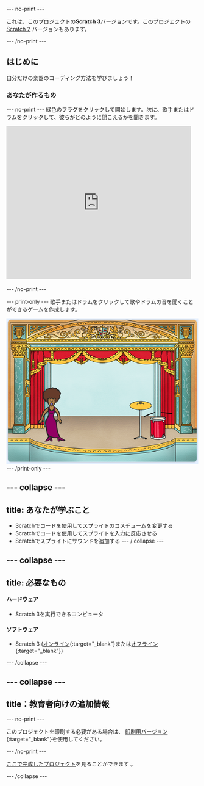 \--- no-print \---

これは、このプロジェクトの**Scratch 3**バージョンです。このプロジェクトの[ Scratch 2](https://projects.raspberrypi.org/en/projects/rock-band-scratch2) バージョンもあります。

\--- /no-print \---

## はじめに

自分だけの楽器のコーディング方法を学びましょう！

### あなたが作るもの

\--- no-print \--- 緑色のフラグをクリックして開始します。次に、歌手またはドラムをクリックして、彼らがどのように聞こえるかを聞きます。

<div class="scratch-preview">
  <iframe allowtransparency="true" width="485" height="402" src="https://scratch.mit.edu/projects/embed/276872220/?autostart=false" frameborder="0" scrolling="no"></iframe>
</div>

\--- /no-print \---

\--- print-only \--- 歌手またはドラムをクリックして歌やドラムの音を聞くことができるゲームを作成します。

![ゲームのスクリーンショット](images/demo.png) \--- /print-only \---

## \--- collapse \---

## title: あなたが学ぶこと

+ Scratchでコードを使用してスプライトのコスチュームを変更する
+ Scratchでコードを使用してスプライトを入力に反応させる
+ Scratchでスプライトにサウンドを追加する \--- / collapse \---

## \--- collapse \---

## title: 必要なもの

#### ハードウェア

+ Scratch 3を実行できるコンピュータ

#### ソフトウェア

+ Scratch 3 ([オンライン](http://rpf.io/scratchon){:target="_blank"}または[オフライン](http://rpf.io/scratchoff){:target="_blank"})

\--- /collapse \---

## \--- collapse \---

## title：教育者向けの追加情報

\--- no-print \---

このプロジェクトを印刷する必要がある場合は、 [印刷用バージョン](https://projects.raspberrypi.org/en/projects/rock-band/print){:target="_blank"}を使用してください。

\--- /no-print \---

[ここで完成したプロジェクト](http://rpf.io/p/en/rock-band-get)を見ることができます 。

\--- /collapse \---